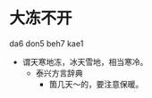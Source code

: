 # 大冻不开
da6 don5 beh7 kae1
+ 谓天寒地冻，冰天雪地，相当寒冷。
  * 泰兴方言辞典
    - 箇几天～的，要注意保暖。
<!--
泰兴方言辞典记录“打冻不开”。实际调查为“大冻不开”，但部分人对连读的听感为上声。
-->
